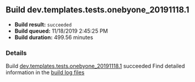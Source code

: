 ## Build dev.templates.tests.onebyone_20191118.1
- **Build result:** `succeeded`
- **Build queued:** 11/18/2019 2:45:25 PM
- **Build duration:** 499.56 minutes
### Details
Build [dev.templates.tests.onebyone_20191118.1](https://winappstudio.visualstudio.com/web/build.aspx?pcguid=a4ef43be-68ce-4195-a619-079b4d9834c2&builduri=vstfs%3a%2f%2f%2fBuild%2fBuild%2f31941) succeeded
Find detailed information in the [build log files]()
